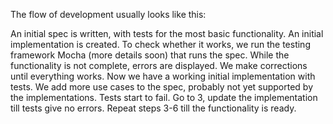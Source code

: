 The flow of development usually looks like this:

An initial spec is written, with tests for the most basic functionality.
An initial implementation is created.
To check whether it works, we run the testing framework Mocha (more details soon) that runs the spec. While the functionality is not complete, errors are displayed. We make corrections until everything works.
Now we have a working initial implementation with tests.
We add more use cases to the spec, probably not yet supported by the implementations. Tests start to fail.
Go to 3, update the implementation till tests give no errors.
Repeat steps 3-6 till the functionality is ready.
